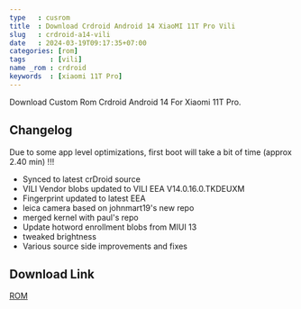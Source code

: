 ```yaml
---
type   : cusrom
title  : Download Crdroid Android 14 XiaoMI 11T Pro Vili
slug   : crdroid-a14-vili
date   : 2024-03-19T09:17:35+07:00
categories: [rom]
tags      : [vili]
name _rom : crdroid
keywords  : [xiaomi 11T Pro]
---
```


Download Custom Rom Crdroid Android 14 For Xiaomi 11T Pro.

## Changelog
Due to some app level optimizations, first boot will take a bit of time (approx 2.40 min) !!!

- Synced to latest crDroid source
- VILI Vendor blobs updated to VILI EEA V14.0.16.0.TKDEUXM
- Fingerprint updated to latest EEA
- leica camera based on johnmart19's new repo
- merged kernel with paul's repo
- Update hotword enrollment blobs from MIUI 13
- tweaked brightness
- Various source side improvements and fixes


## Download Link
[ROM](https://sourceforge.net/projects/crdroid/files/vili/10.x/crDroidAndroid-14.0-20240310-vili-v10.2.zip/download)


